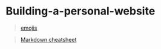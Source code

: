 # Building-a-personal-website

> [emojis](https://gist.github.com/rxaviers/7360908)

> [Markdown cheatsheet](https://github.com/adam-p/markdown-here/wiki/Markdown-Cheatsheet)
